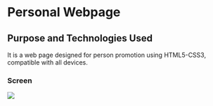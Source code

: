 <h1> Personal Webpage </h1>
<h2>Purpose and Technologies Used</h2>
It is a web page designed for person promotion using HTML5-CSS3, compatible with all devices.
<h3>Screen</h3>

![](personal.gif)

